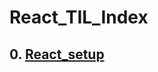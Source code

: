 # React_TIL_Index   

## 0. [React_setup][link]
[link]:https://github.com/Ereh-Kim/TIL/blob/TIL/framework_study/react_study/React_TIL.files/0.%20React_setup.md "React_setup_링크"